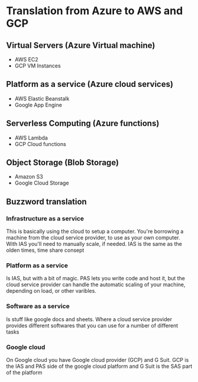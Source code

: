# Translation from Azure to AWS and GCP

## Virtual Servers (Azure Virtual machine)
- AWS EC2
- GCP VM Instances

## Platform as a service (Azure cloud services)
- AWS Elastic Beanstalk
- Google App Engine

## Serverless Computing (Azure functions)
- AWS Lambda
- GCP Cloud functions

## Object Storage (Blob Storage)
- Amazon S3
- Google Cloud Storage

## Buzzword translation

### Infrastructure as a service
This is basically using the cloud to setup a computer.
You're borrowing a machine from the cloud service provider,
to use as your own computer. With IAS you'll need to manually scale, if needed.
IAS is the same as the olden times, time share consept

### Platform as a service
Is IAS, but with a bit of magic. PAS lets you write code and host it,
but the cloud service provider can handle the automatic scaling of your machine,
depending on load, or other varibles.

### Software as a service
Is stuff like google docs and sheets. Where a cloud service provider provides
different softwares that you can use for a number of different tasks

### Google cloud
On Google cloud you have Google cloud provider (GCP) and G Suit.
GCP is the IAS and PAS side of the google cloud platform and G Suit is the
SAS part of the platform
